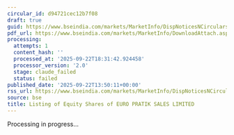 ```yaml
---
circular_id: d94721cec12b7f08
draft: true
guid: https://www.bseindia.com/markets/MarketInfo/DispNoticesNCirculars.aspx?Noticeid={D2836E04-6E05-4776-8F10-84E10ADF255C}&noticeno=20250922-50&dt=09/22/2025&icount=50&totcount=58&flag=0
pdf_url: https://www.bseindia.com/markets/MarketInfo/DownloadAttach.aspx?id=20250922-50&attachedId=e524369e-9f40-40cb-9e25-65520a462be1
processing:
  attempts: 1
  content_hash: ''
  processed_at: '2025-09-22T18:31:42.924458'
  processor_version: '2.0'
  stage: claude_failed
  status: failed
published_date: '2025-09-22T13:50:11+00:00'
rss_url: https://www.bseindia.com/markets/MarketInfo/DispNoticesNCirculars.aspx?Noticeid={D2836E04-6E05-4776-8F10-84E10ADF255C}&noticeno=20250922-50&dt=09/22/2025&icount=50&totcount=58&flag=0
source: bse
title: Listing of Equity Shares of EURO PRATIK SALES LIMITED
---
```


Processing in progress...